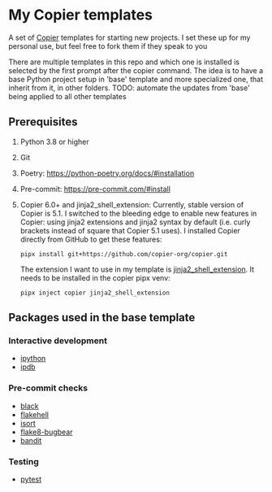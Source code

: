 # My Copier templates

A set of [Copier](https://github.com/copier-org/copier) templates for starting new projects. I set these up for my personal use, but feel free to fork them if they speak to you

There are multiple templates in this repo and which one is installed is selected by the first prompt after the copier command. The idea is to have a base Python project setup in 'base' template and more specialized one, that inherit from it, in other folders. 
TODO: automate the updates from 'base' being applied to all other templates

## Prerequisites

1. Python 3.8 or higher
2. Git
3. Poetry: https://python-poetry.org/docs/#installation
4. Pre-commit: https://pre-commit.com/#install
5. Copier 6.0+ and jinja2_shell_extension:
   Currently, stable version of Copier is 5.1. I switched to the bleeding edge to enable new features in Copier: using jinja2 extensions and jinja2 syntax by default (i.e. curly brackets instead of square that Copier 5.1 uses). I installed Copier directly from GitHub to get these features:
   ```shell
   pipx install git+https://github.com/copier-org/copier.git
   ```

   The extension I want to use in my template is [jinja2_shell_extension](https://github.com/metwork-framework/jinja2_shell_extension). It needs to be installed in the copier pipx venv:
   ```shell
   pipx inject copier jinja2_shell_extension
   ```


## Packages used in the base template

### Interactive development

- [ipython](https://ipython.org/)
- [ipdb](https://github.com/gotcha/ipdb)

### Pre-commit checks

- [black](https://github.com/psf/black)
- [flakehell](https://github.com/flakehell/flakehell)
- [isort](https://pycqa.github.io/isort/)
- [flake8-bugbear](https://github.com/PyCQA/flake8-bugbear) 
- [bandit](https://bandit.readthedocs.io/en/latest/)

### Testing

- [pytest](https://docs.pytest.org)

